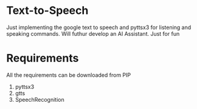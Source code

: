 # Text-to-Speech
Just implementing the google text to speech and pyttsx3 for listening and speaking commands. Will futhur develop an AI Assistant. Just for fun

# Requirements
All the requirements can be downloaded from PIP
1. pyttsx3
2. gtts
3. SpeechRecognition
